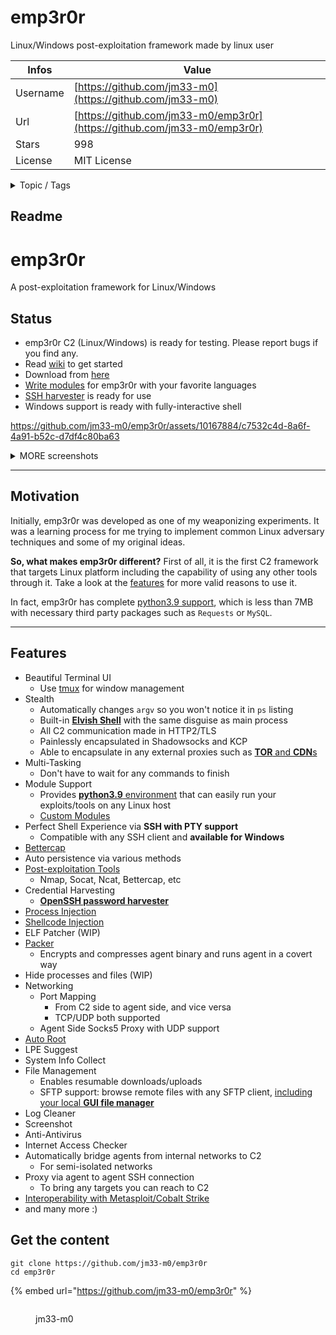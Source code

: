 # emp3r0r

Linux/Windows post-exploitation framework made by linux user

| Infos    | Value                                                              |
| -------- | -------------------------------------------------------------------|
| Username | [https://github.com/jm33-m0](https://github.com/jm33-m0) |
| Url      | [https://github.com/jm33-m0/emp3r0r](https://github.com/jm33-m0/emp3r0r)                                               |
| Stars    | 998                                                          |
| License  | MIT License                                                        |

<details>

<summary>Topic / Tags</summary>

* cve-2021-4034* emp3r0r* hacking-tool* linux* local-privilege-escalation* malware* post-exploitation* rat* redteam* redteaming* rootkit* stealth* trojan-malware

</details>

## Readme

# emp3r0r

A post-exploitation framework for Linux/Windows

## Status

-   emp3r0r C2 (Linux/Windows) is ready for testing. Please report bugs if you find any.
-   Read [wiki](https://github.com/jm33-m0/emp3r0r/wiki) to get started
-   Download from [here](https://github.com/jm33-m0/emp3r0r/releases)
-   [Write modules](https://github.com/jm33-m0/emp3r0r/wiki/Write-modules-for-emp3r0r) for emp3r0r with your favorite languages
-   [SSH harvester](https://github.com/jm33-m0/emp3r0r/blob/master/core/lib/agent/ssh_harvester_amd64_linux.go) is ready for use
-   Windows support is ready with fully-interactive shell

https://github.com/jm33-m0/emp3r0r/assets/10167884/c7532c4d-8a6f-4a91-b52c-d7df4c80ba63

<details><summary> MORE screenshots</summary>

<!-- https://user-images.githubusercontent.com/10167884/155106403-ca6bd763-7f09-4aae-adc3-67f7a36f99ad.mp4 -->

![image](https://user-images.githubusercontent.com/10167884/162661854-a52fc5bc-b322-4099-8a06-8f2aaa76b3ea.png)

![image](https://user-images.githubusercontent.com/10167884/163743855-6639c6aa-9b3a-4891-8845-1505236ac026.png)

![image](https://user-images.githubusercontent.com/10167884/158535621-6c0ecbc5-47cb-4ad2-bbf6-4e625eef1f84.png)

![c2](./img/c2transports.png)

</details>

---

## Motivation

Initially, emp3r0r was developed as one of my weaponizing experiments. It was a learning process for me trying to implement common Linux adversary techniques and some of my original ideas.

**So, what makes emp3r0r different?** First of all, it is the first C2 framework that targets Linux platform including the capability of using any other tools through it. Take a look at the [features](#features) for more valid reasons to use it.

In fact, emp3r0r has complete [python3.9 support](https://github.com/jm33-m0/emp3r0r/wiki/Write-modules-for-emp3r0r#python), which is less than 7MB with necessary third party packages such as `Requests` or `MySQL`.

---

## Features

-   Beautiful Terminal UI
    -   Use [tmux](https://github.com/tmux/tmux) for window management
-   Stealth
    -   Automatically changes `argv` so you won't notice it in `ps` listing
    -   Built-in [**Elvish Shell**](https://elv.sh/) with the same disguise as main process
    -   All C2 communication made in HTTP2/TLS
    -   Painlessly encapsulated in Shadowsocks and KCP
    -   Able to encapsulate in any external proxies such as [**TOR** and **CDN**s](https://github.com/jm33-m0/emp3r0r/raw/master/img/c2transports.png)
-   Multi-Tasking
    -   Don't have to wait for any commands to finish
-   Module Support
    -   Provides [**python3.9** environment](https://github.com/jm33-m0/emp3r0r/releases/tag/v1.3.10) that can easily run your exploits/tools on any Linux host
    -   [Custom Modules](https://github.com/jm33-m0/emp3r0r/wiki/Write-modules-for-emp3r0r)
-   Perfect Shell Experience via **SSH with PTY support**
    -   Compatible with any SSH client and **available for Windows**
-   [Bettercap](https://github.com/bettercap/bettercap)
-   Auto persistence via various methods
-   [Post-exploitation Tools](https://github.com/jm33-m0/emp3r0r/tree/master/core/modules/vaccine)
    -   Nmap, Socat, Ncat, Bettercap, etc
-   Credential Harvesting
    -   [**OpenSSH password harvester**](https://github.com/jm33-m0/emp3r0r/blob/master/core/lib/agent/ssh_harvester_amd64_linux.go)
-   [Process Injection](https://jm33.me/emp3r0r-injection.html)
-   [Shellcode Injection](https://jm33.me/process-injection-on-linux.html)
-   ELF Patcher (WIP)
-   [Packer](https://github.com/jm33-m0/emp3r0r/tree/master/packer)
    -   Encrypts and compresses agent binary and runs agent in a covert way
-   Hide processes and files (WIP)
-   Networking
    -   Port Mapping
        -   From C2 side to agent side, and vice versa
        -   TCP/UDP both supported
    -   Agent Side Socks5 Proxy with UDP support
-   [Auto Root](https://github.com/jm33-m0/go-lpe)
-   LPE Suggest
-   System Info Collect
-   File Management
    -   Enables resumable downloads/uploads
    -   SFTP support: browse remote files with any SFTP client, [including your local **GUI file manager**](https://github.com/jm33-m0/emp3r0r/releases/tag/v1.22.3)
-   Log Cleaner
-   Screenshot
-   Anti-Antivirus
-   Internet Access Checker
-   Automatically bridge agents from internal networks to C2
    -   For semi-isolated networks
-   Proxy via agent to agent SSH connection
    -   To bring any targets you can reach to C2
-   [Interoperability with Metasploit/Cobalt Strike](https://github.com/jm33-m0/emp3r0r/wiki/Interoperability-with-metasploit-and-other-C2-frameworks)
-   and many more :)



## Get the content

```
git clone https://github.com/jm33-m0/emp3r0r
cd emp3r0r
```

{% embed url="https://github.com/jm33-m0/emp3r0r" %}

<figure><img src="https://avatars.githubusercontent.com/u/10167884?v=4" alt=""><figcaption><p>jm33-m0</p></figcaption></figure>
